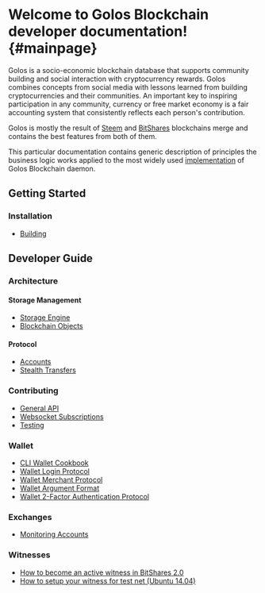 Welcome to Golos Blockchain developer documentation! {#mainpage}
=====================================================

Golos is a socio-economic blockchain database that supports community building and social interaction with cryptocurrency rewards. Golos combines concepts from social media with lessons learned from building cryptocurrencies and their communities. An important key to inspiring participation in any community, currency or free market economy is a fair accounting system that consistently reflects each person's contribution. 

Golos is mostly the result of [Steem](https://github.com/steemit) and [BitShares](https://github.com/bitshares) blockchains merge and contains the best features from both of them. 

This particular documentation contains generic description of principles the business logic works applied to the most widely used [implementation](https://github.com/GolosChain/golos) of Golos Blockchain daemon.

## Getting Started

### Installation

* [Building](building.md)

## Developer Guide

### Architecture

#### Storage Management
* [Storage Engine](storage_engine.md)
* [Blockchain Objects](blockchain_objects.md)

#### Protocol 

* [Accounts](accounts.md)
* [Stealth Transfers](stealth_transfers.md)

### Contributing
* [General API](api.md)
* [Websocket Subscriptions](websocket_subscriptions.md)
* [Testing](testing.md)

### Wallet
* [CLI Wallet Cookbook](cli_wallet_cookbook.md)
* [Wallet Login Protocol](wallet_login_protocol.md)
* [Wallet Merchant Protocol](wallet_merchant_protocol.md)
* [Wallet Argument Format](wallet_argument_format.md)
* [Wallet 2-Factor Authentication Protocol](wallet_2_factor_authentication_protocol.md)

### Exchanges
* [Monitoring Accounts](monitoring_accounts.md)

### Witnesses
* [How to become an active witness in BitShares 2.0](how_to_become_an_active_witness_in_BitShares_2.0)
* [How to setup your witness for test net (Ubuntu 14.04)](witness_test_network_tutorial.md)